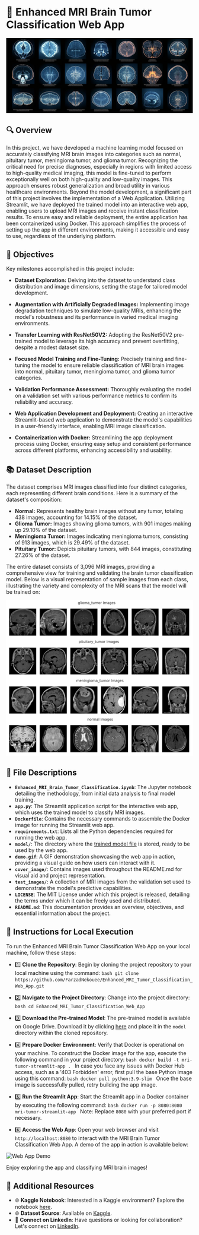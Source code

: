 # 🧠 Enhanced MRI Brain Tumor Classification Web App
![MRI Brain Tumor Classification](/cover_image/cover_image.png)


## 🔍 Overview
In this project, we have developed a machine learning model focused on accurately classifying MRI brain images into categories such as normal, pituitary tumor, meningioma tumor, and glioma tumor. Recognizing the critical need for precise diagnoses, especially in regions with limited access to high-quality medical imaging, this model is fine-tuned to perform exceptionally well on both high-quality and low-quality images. This approach ensures robust generalization and broad utility in various healthcare environments. Beyond the model development, a significant part of this project involves the implementation of a Web Application. Utilizing Streamlit, we have deployed the trained model into an interactive web app, enabling users to upload MRI images and receive instant classification results. To ensure easy and reliable deployment, the entire application has been containerized using Docker. This approach simplifies the process of setting up the app in different environments, making it accessible and easy to use, regardless of the underlying platform. 


## 🎯 Objectives
Key milestones accomplished in this project include:

- **Dataset Exploration:** Delving into the dataset to understand class distribution and image dimensions, setting the stage for tailored model development.

- **Augmentation with Artificially Degraded Images:** Implementing image degradation techniques to simulate low-quality MRIs, enhancing the model's robustness and its performance in varied medical imaging environments.

- **Transfer Learning with ResNet50V2:** Adopting the ResNet50V2 pre-trained model to leverage its high accuracy and prevent overfitting, despite a modest dataset size.

- **Focused Model Training and Fine-Tuning:** Precisely training and fine-tuning the model to ensure reliable classification of MRI brain images into normal, pituitary tumor, meningioma tumor, and glioma tumor categories.

- **Validation Performance Assessment:** Thoroughly evaluating the model on a validation set with various performance metrics to confirm its reliability and accuracy.

- **Web Application Development and Deployment:** Creating an interactive Streamlit-based web application to demonstrate the model's capabilities in a user-friendly interface, enabling MRI image classification.

- **Containerization with Docker:** Streamlining the app deployment process using Docker, ensuring easy setup and consistent performance across different platforms, enhancing accessibility and usability.


## 📚 Dataset Description
The dataset comprises MRI images classified into four distinct categories, each representing different brain conditions. Here is a summary of the dataset's composition:

- **Normal:** Represents healthy brain images without any tumor, totaling 438 images, accounting for 14.15% of the dataset.
- **Glioma Tumor:** Images showing glioma tumors, with 901 images making up 29.10% of the dataset.
- **Meningioma Tumor:** Images indicating meningioma tumors, consisting of 913 images, which is 29.49% of the dataset.
- **Pituitary Tumor:** Depicts pituitary tumors, with 844 images, constituting 27.26% of the dataset.

The entire dataset consists of 3,096 MRI images, providing a comprehensive view for training and validating the brain tumor classification model. Below is a visual representation of sample images from each class, illustrating the variety and complexity of the MRI scans that the model will be trained on:

![Sample MRI Images](/cover_image/dataset_overview.png)


## 📁 File Descriptions

- **`Enhanced_MRI_Brain_Tumor_Classification.ipynb`**: The Jupyter notebook detailing the methodology, from initial data analysis to final model training.
- **`app.py`**: The Streamlit application script for the interactive web app, which uses the trained model to classify MRI images.
- **`Dockerfile`**: Contains the necessary commands to assemble the Docker image for running the Streamlit web app.
- **`requirements.txt`**: Lists all the Python dependencies required for running the web app.
- **`model/`**: The directory where the [trained model file](https://drive.google.com/file/d/1YAYTEHoAS0xkPjw_IJpvxsngHjyd5ST6/view?usp=sharing) is stored, ready to be used by the web app.
- **`demo.gif`**: A GIF demonstration showcasing the web app in action, providing a visual guide on how users can interact with it.
- **`cover_image/`**: Contains images used throughout the README.md for visual aid and project representation.
- **`test_images/`**: A collection of MRI images from the validation set used to demonstrate the model's predictive capabilities.
- **`LICENSE`**: The MIT License under which this project is released, detailing the terms under which it can be freely used and distributed.
- **`README.md`**: This documentation provides an overview, objectives, and essential information about the project.


## 🚀 Instructions for Local Execution

To run the Enhanced MRI Brain Tumor Classification Web App on your local machine, follow these steps:  

- 1️⃣ **Clone the Repository**: Begin by cloning the project repository to your local machine using the command:
       ```bash
       git clone https://github.com/FarzadNekouee/Enhanced_MRI_Tumor_Classification_Web_App.git
       ```

- 2️⃣ **Navigate to the Project Directory**: Change into the project directory:
       ```bash
       cd Enhanced_MRI_Tumor_Classification_Web_App
       ```

- 3️⃣ **Download the Pre-trained Model**: The pre-trained model is available on Google Drive. Download it by clicking [here](https://drive.google.com/file/d/1YAYTEHoAS0xkPjw_IJpvxsngHjyd5ST6/view?usp=sharing) and place it in the `model` directory within the cloned repository.

- 4️⃣ **Prepare Docker Environment**: Verify that Docker is operational on your machine. To construct the Docker image for the app, execute the following command in your project directory:
       ```bash
       docker build -t mri-tumor-streamlit-app .
       ```
    In case you face any issues with Docker Hub access, such as a '403 Forbidden' error, first pull the base Python image using this command:
       ```bash
       docker pull python:3.9-slim
       ```
    Once the base image is successfully pulled, retry building the app image.
    
- 5️⃣ **Run the Streamlit App**: Start the Streamlit app in a Docker container by executing the following command:
       ```bash
       docker run -p 8080:8080 mri-tumor-streamlit-app
       ```
    Note: Replace `8080` with your preferred port if necessary.

- 6️⃣ **Access the Web App**: Open your web browser and visit `http://localhost:8080` to interact with the MRI Brain Tumor Classification Web App. A demo of the app in action is available below:


![Web App Demo](demo.gif)

Enjoy exploring the app and classifying MRI brain images!


## 🔗 Additional Resources

- 🌐 **Kaggle Notebook**: Interested in a Kaggle environment? Explore the notebook [here](https://www.kaggle.com/code/farzadnekouei/enhanced-mri-brain-tumor-classification).
- 🌐 **Dataset Source**: Available on [Kaggle](https://www.kaggle.com/datasets/susandaneshmand/mri-images).
- 🤝 **Connect on LinkedIn**: Have questions or looking for collaboration? Let's connect on [LinkedIn](https://linkedin.com/in/farzad-nekouei-7535aa53/).